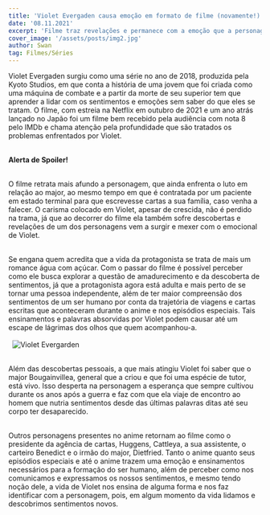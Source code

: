 ```yaml
---
title: 'Violet Evergaden causa emoção em formato de filme (novamente!)'
date: '08.11.2021'
excerpt: 'Filme traz revelações e permanece com a emoção que a personagem traz desde o anime.'
cover_image: '/assets/posts/img2.jpg'
author: Swan
tag: Filmes/Séries
---
```


Violet Evergaden surgiu como uma série no ano de 2018, produzida pela Kyoto Studios, em que conta a história de uma jovem que foi criada como uma máquina de combate e a partir da morte de seu superior tem que aprender a lidar com os sentimentos e emoções sem saber do que eles se tratam. O filme, com estreia na Netflix em outubro de 2021 e um ano atrás lançado no Japão foi um filme bem recebido pela audiência com nota 8 pelo IMDb e chama atenção pela profundidade que são tratados os problemas enfrentados por Violet.
\
&nbsp;

**Alerta de Spoiler!** 
\
&nbsp; 

O filme retrata mais afundo a personagem, que ainda enfrenta o luto em relação ao major, ao mesmo tempo em que é contratada por um paciente em estado terminal para que escrevesse cartas a sua família, caso venha a falecer. O carisma colocado em Violet, apesar de crescida, não é perdido na trama, já que ao decorrer do filme ela também sofre descobertas e revelações de um dos personagens vem a surgir e mexer com o emocional de Violet.  
&nbsp;

Se engana quem acredita que a vida da protagonista se trata de mais um romance água com açúcar. Com o passar do filme é possível perceber como ele busca explorar a questão de amadurecimento e da descoberta de sentimentos, já que a protagonista agora está adulta e mais perto de se tornar uma pessoa independente, além de ter maior compreensão dos sentimentos de um ser humano por conta da trajetória de viagens e cartas escritas que aconteceram durante o anime e nos episódios especiais. Tais ensinamentos e palavras absorvidas por Violet podem causar até um escape de lágrimas dos olhos que quem acompanhou-a.
\
&nbsp;
\
&nbsp;
![Violet Evergarden](/assets/posts/violet/violet_movie.png)
\
&nbsp;

Além das descobertas pessoais, a que mais atingiu Violet foi saber que o major Bougainvillea, general que a criou e que foi uma espécie de tutor, está vivo. Isso desperta na personagem a esperança que sempre cultivou durante os anos após a guerra e faz com que ela viaje de encontro ao homem que nutria sentimentos desde das últimas palavras ditas até seu corpo ter desaparecido.
\
&nbsp;

Outros personagens presentes no anime retornam ao filme como o presidente da agência de cartas, Huggens, Cattleya, a sua assistente, o carteiro Benedict e o irmão do major, Dietfried. Tanto o anime quanto seus episódios especiais e até o anime trazem uma emoção e ensinamentos necessários para a formação do ser humano, além de perceber como nos comunicamos e expressamos os nossos sentimentos, e mesmo tendo noção dele, a vida de Violet nos ensina de alguma forma e nos faz identificar com a personagem, pois, em algum momento da vida lidamos e descobrimos sentimentos novos.
\
&nbsp;